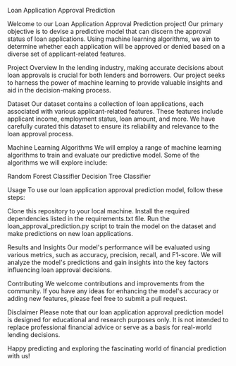 Loan Application Approval Prediction

Welcome to our Loan Application Approval Prediction project! Our primary objective is to devise a predictive model that can discern the approval status of loan applications. Using machine learning algorithms, we aim to determine whether each application will be approved or denied based on a diverse set of applicant-related features.

Project Overview
In the lending industry, making accurate decisions about loan approvals is crucial for both lenders and borrowers. Our project seeks to harness the power of machine learning to provide valuable insights and aid in the decision-making process.

Dataset
Our dataset contains a collection of loan applications, each associated with various applicant-related features. These features include applicant income, employment status, loan amount, and more. We have carefully curated this dataset to ensure its reliability and relevance to the loan approval process.

Machine Learning Algorithms
We will employ a range of machine learning algorithms to train and evaluate our predictive model. Some of the algorithms we will explore include:

Random Forest Classifier
Decision Tree Classifier

Usage
To use our loan application approval prediction model, follow these steps:

Clone this repository to your local machine.
Install the required dependencies listed in the requirements.txt file.
Run the loan_approval_prediction.py script to train the model on the dataset and make predictions on new loan applications.

Results and Insights
Our model's performance will be evaluated using various metrics, such as accuracy, precision, recall, and F1-score. We will analyze the model's predictions and gain insights into the key factors influencing loan approval decisions.

Contributing
We welcome contributions and improvements from the community. If you have any ideas for enhancing the model's accuracy or adding new features, please feel free to submit a pull request.

Disclaimer
Please note that our loan application approval prediction model is designed for educational and research purposes only. It is not intended to replace professional financial advice or serve as a basis for real-world lending decisions.

Happy predicting and exploring the fascinating world of financial prediction with us!
